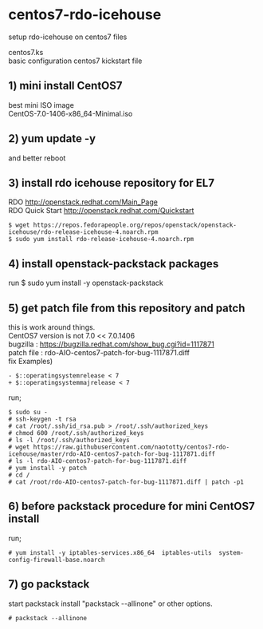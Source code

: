 centos7-rdo-icehouse
====================

setup rdo-icehouse on centos7 files

centos7.ks  
basic configuration centos7 kickstart file  

## 1) mini install CentOS7

best mini ISO image  
  CentOS-7.0-1406-x86_64-Minimal.iso

## 2) yum update -y
  and better reboot

## 3) install rdo icehouse repository for EL7
  RDO http://openstack.redhat.com/Main_Page  
  RDO Quick Start  http://openstack.redhat.com/Quickstart  
  
    $ wget https://repos.fedorapeople.org/repos/openstack/openstack-icehouse/rdo-release-icehouse-4.noarch.rpm
    $ sudo yum install rdo-release-icehouse-4.noarch.rpm

## 4) install openstack-packstack packages
  run 
    $ sudo yum install -y openstack-packstack

## 5) get patch file from this repository and patch
  this is work around things.  
  CentOS7 version is not 7.0 << 7.0.1406  
  bugzilla : https://bugzilla.redhat.com/show_bug.cgi?id=1117871  
  patch file  : rdo-AIO-centos7-patch-for-bug-1117871.diff  
  fix Examples)  

    - $::operatingsystemrelease < 7
    + $::operatingsystemmajrelease < 7

  run;  
  
    $ sudo su -
    # ssh-keygen -t rsa
    # cat /root/.ssh/id_rsa.pub > /root/.ssh/authorized_keys
    # chmod 600 /root/.ssh/authorized_keys
    # ls -l /root/.ssh/authorized_keys
    # wget https://raw.githubusercontent.com/naototty/centos7-rdo-icehouse/master/rdo-AIO-centos7-patch-for-bug-1117871.diff
    # ls -l rdo-AIO-centos7-patch-for-bug-1117871.diff
    # yum install -y patch
    # cd /
    # cat /root/rdo-AIO-centos7-patch-for-bug-1117871.diff | patch -p1

## 6) before packstack procedure for mini CentOS7 install
  run;
  
    # yum install -y iptables-services.x86_64  iptables-utils  system-config-firewall-base.noarch

## 7) go packstack
  start packstack install "packstack --allinone" or other options.
  
    # packstack --allinone

